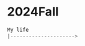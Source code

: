 # 2024Fall
 
```java
My life
|--------------------->                                                                 |
```
